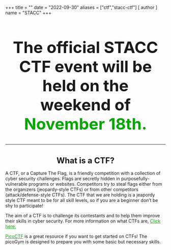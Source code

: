 +++
title = ""
date = "2022-09-30"
aliases = ["ctf","stacc-ctf"]
[ author ]
  name = "STACC"
+++

<center><h1 style="font-size: 50px;"> The official STACC CTF event will be held on the weekend of <strong style="color: #07a500;">November 18th.</strong></h1></center>



 <!-- <center><h1 style="font-size: 50px;"><a style="color: #07a500;" href="https://ctf.stac.club/">Click here to register!</a></h1></center> -->

------------------------------------------------------------------------------------
<center><h1 style="font-size: 25px"> What is a CTF? </h1></center>

A CTF, or a Capture The Flag, is a friendly competition with a collection of cyber security challenges. Flags are secretly hidden in purposefully-vulnerable programs or websites. Competitors try to steal flags either from the organizers (jeopardy-style CTFs) or from other competitors (attack/defense-style CTFs). The CTF that we are holding is a jeapordy style CTF meant to be for all skill levels, so if you are a beginner don’t be shy to participate!

 The aim of a CTF is to challenge its contestants and to help them improve their skills in cyber security. For more information on what CTFs are, <a style="color: #07a500;" href="https://ctfd.io/whats-a-ctf/">Click here.</a>

<a style="color: #07a500;" href="https://picoctf.org/">PicoCTF</a> is a great resource if you want to get started on CTFs!
The picoGym is designed to prepare you with some basic but necessary skills.

<!-- ----------------------------------------------------------

 <center><h1 style="font-size: 25px"> How to register for the STACC CTF! </h1></center>

 <br>

{{< image src="/images/navscreenshot.png" alt="navbar" position="center">}}

Click on the <strong style="color: #07a500;">Register</strong> button on the top right of the page.

## Enter your credentials.

{{< image src="/images/registerscreenshot.png" alt="register" position="center">}}

Choose your desired username and password.
Students <strong style="color: #07a500;">must</strong> register with either a Blinn or TAMUC email address.

Once you have registered, you will be sent a <strong style="color: #07a500;">confirmation email</strong>. After confirming your email, you will be redirected back to the CTF site. -->

